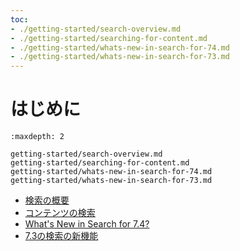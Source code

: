 ```yaml
---
toc:
- ./getting-started/search-overview.md
- ./getting-started/searching-for-content.md
- ./getting-started/whats-new-in-search-for-74.md
- ./getting-started/whats-new-in-search-for-73.md
---
```

# はじめに


```{toctree}
:maxdepth: 2

getting-started/search-overview.md
getting-started/searching-for-content.md
getting-started/whats-new-in-search-for-74.md
getting-started/whats-new-in-search-for-73.md
```
- [検索の概要](getting-started/search-overview.md)
- [コンテンツの検索](getting-started/searching-for-content.md)
- [What's New in Search for 7.4?](getting-started/whats-new-in-search-for-74.md)
- [7.3の検索の新機能](getting-started/whats-new-in-search-for-73.md)
